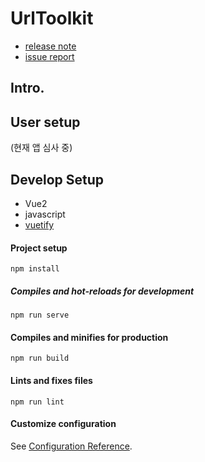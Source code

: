 # UrlToolkit
* [release note](https://github.com/GODPARK/url_toolkit/releases)
* [issue report](https://github.com/GODPARK/url_toolkit/issues)

## Intro.


## User setup
(현재 앱 심사 중)


## Develop Setup
* Vue2
* javascript
* [vuetify](https://vuetifyjs.com/en/)

#### Project setup
```
npm install
```

##### Compiles and hot-reloads for development
```
npm run serve
```

#### Compiles and minifies for production
```
npm run build
```

#### Lints and fixes files
```
npm run lint
```

#### Customize configuration
See [Configuration Reference](https://cli.vuejs.org/config/).
